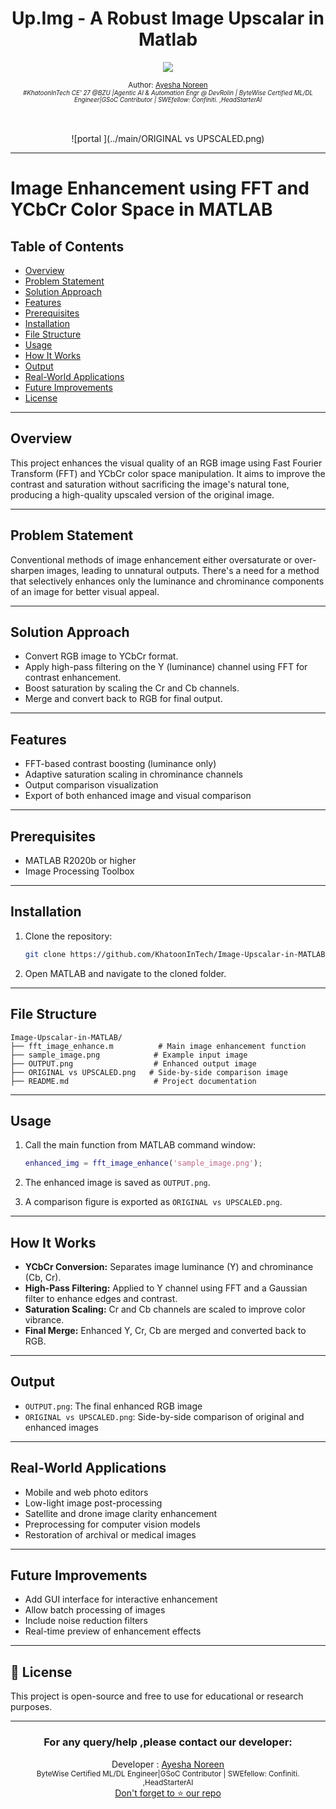 
<div align="center">
  <h1> Up.Img - A Robust Image Upscalar in Matlab</h1>
  <a class="header-badge" target="_blank" href="https://www.linkedin.com/in/khatoonintech/">
  <img src="https://img.shields.io/badge/style--5eba00.svg?label=LinkedIn&logo=linkedin&style=social">
  </a>
  

<sub>Author:
<a href="https://www.linkedin.com/in/Khatoonintech/" target="_blank">Ayesha Noreen</a><br>
<small> <i>#KhatoonInTech CE' 27 @BZU |Agentic AI & Automation Engr @ DevRolin | ByteWise Certified ML/DL Engineer|GSoC Contributor | SWEfellow: Confiniti. ,HeadStarterAI</i> </small>
</sub>
<br>
<br>
<br>

 ![portal ](../main/ORIGINAL vs UPSCALED.png)

</div>

---

# Image Enhancement using FFT and YCbCr Color Space in MATLAB

## Table of Contents

* [Overview](#overview)
* [Problem Statement](#problem-statement)
* [Solution Approach](#solution-approach)
* [Features](#features)
* [Prerequisites](#prerequisites)
* [Installation](#installation)
* [File Structure](#file-structure)
* [Usage](#usage)
* [How It Works](#how-it-works)
* [Output](#output)
* [Real-World Applications](#real-world-applications)
* [Future Improvements](#future-improvements)
* [License](#license)

---

## Overview

This project enhances the visual quality of an RGB image using Fast Fourier Transform (FFT) and YCbCr color space manipulation. It aims to improve the contrast and saturation without sacrificing the image's natural tone, producing a high-quality upscaled version of the original image.

---

## Problem Statement

Conventional methods of image enhancement either oversaturate or over-sharpen images, leading to unnatural outputs. There's a need for a method that selectively enhances only the luminance and chrominance components of an image for better visual appeal.

---

## Solution Approach

* Convert RGB image to YCbCr format.
* Apply high-pass filtering on the Y (luminance) channel using FFT for contrast enhancement.
* Boost saturation by scaling the Cr and Cb channels.
* Merge and convert back to RGB for final output.

---

## Features

* FFT-based contrast boosting (luminance only)
* Adaptive saturation scaling in chrominance channels
* Output comparison visualization
* Export of both enhanced image and visual comparison

---

## Prerequisites

* MATLAB R2020b or higher
* Image Processing Toolbox

---

## Installation

1. Clone the repository:

   ```bash
   git clone https://github.com/KhatoonInTech/Image-Upscalar-in-MATLAB
   ```
2. Open MATLAB and navigate to the cloned folder.

---

## File Structure

```
Image-Upscalar-in-MATLAB/
├── fft_image_enhance.m          # Main image enhancement function
├── sample_image.png            # Example input image
├── OUTPUT.png                  # Enhanced output image
├── ORIGINAL vs UPSCALED.png   # Side-by-side comparison image
├── README.md                   # Project documentation
```

---

## Usage

1. Call the main function from MATLAB command window:

   ```matlab
   enhanced_img = fft_image_enhance('sample_image.png');
   ```
2. The enhanced image is saved as `OUTPUT.png`.
3. A comparison figure is exported as `ORIGINAL vs UPSCALED.png`.

---

## How It Works

* **YCbCr Conversion:** Separates image luminance (Y) and chrominance (Cb, Cr).
* **High-Pass Filtering:** Applied to Y channel using FFT and a Gaussian filter to enhance edges and contrast.
* **Saturation Scaling:** Cr and Cb channels are scaled to improve color vibrance.
* **Final Merge:** Enhanced Y, Cr, Cb are merged and converted back to RGB.

---

## Output

* `OUTPUT.png`: The final enhanced RGB image
* `ORIGINAL vs UPSCALED.png`: Side-by-side comparison of original and enhanced images

---

## Real-World Applications

* Mobile and web photo editors
* Low-light image post-processing
* Satellite and drone image clarity enhancement
* Preprocessing for computer vision models
* Restoration of archival or medical images

---

## Future Improvements

* Add GUI interface for interactive enhancement
* Allow batch processing of images
* Include noise reduction filters
* Real-time preview of enhancement effects

---

## 📝 License

This project is open-source and free to use for educational or research purposes.

---


<div align="center">
<h3>For any query/help ,please contact our developer:</h3>  
Developer : <a href="https://www.linkedin.com/in/Khatoonintech/" target="_blank">Ayesha Noreen</a><br>
   <small> ByteWise Certified ML/DL Engineer|GSoC Contributor | SWEfellow: Confiniti. ,HeadStarterAI </small>
<br> <a href="https://www.github.com/Khatoonintech/" target="_blank"> Don't forget to ⭐ our repo </a><br>


</div>

